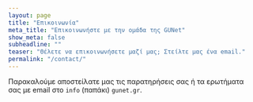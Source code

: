 ```yaml
---
layout: page
title: "Επικοινωνία"
meta_title: "Επικοινωνήστε με την ομάδα της GUNet"
show_meta: false
subheadline: ""
teaser: "Θέλετε να επικοινωνήσετε μαζί μας; Στείλτε μας ένα email."
permalink: "/contact/"
---
```


Παρακαλούμε αποστείλατε μας τις παρατηρήσεις σας ή τα ερωτήματα σας με email στο `info` (παπάκι) `gunet.gr`.
